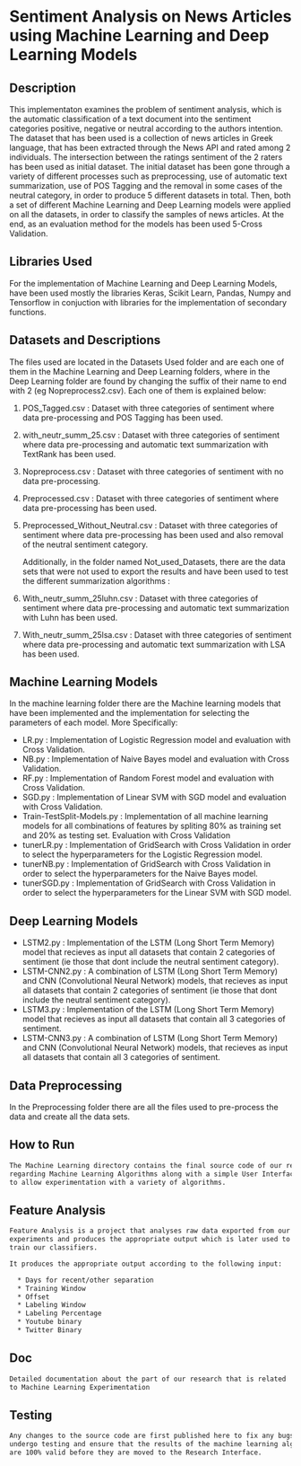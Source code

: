 Sentiment Analysis on News Articles using Machine Learning and Deep Learning Models
====================

## Description

   This implementaton examines the problem of sentiment analysis, which is the automatic classification of a text document into the sentiment categories positive, negative or neutral according to the authors intention. The dataset that has been used is a collection of news articles in Greek language, that has been extracted through the News API and rated among 2 individuals. The intersection between the ratings sentiment of the 2 raters has been used as initial dataset. The initial dataset has been gone through a variety of different processes such as preprocessing, use of automatic text summarization, use of POS Tagging and the removal in some cases of the neutral category, in order to produce 5 different datasets in total. Then, both a set of different Machine Learning and Deep Learning models were applied on all the datasets, in order to classify the samples of news articles. At the end, as an evaluation method for the models has been used 5-Cross Validation.

 
## Libraries Used

   For the implementation of Machine Learning and Deep Learning Models, have been used mostly the libraries Keras, Scikit Learn, Pandas, Numpy and Tensorflow in conjuction with libraries for the implementation of secondary functions.


## Datasets and Descriptions

   The files used are located in the Datasets Used folder and are each one of them in the Machine Learning and Deep Learning folders, where in the Deep Learning folder are found by changing the suffix of their name to end with 2 (eg Nopreprocess2.csv). Each one of them is explained below:


1. POS_Tagged.csv : Dataset with three categories of sentiment where data pre-processing and POS Tagging has been used.

2. with_neutr_summ_25.csv : Dataset with three categories of sentiment where data pre-processing and automatic text summarization with TextRank has been used.

3. Nopreprocess.csv :  Dataset with three categories of sentiment with no data pre-processing.

4. Preprocessed.csv : Dataset with three categories of sentiment where data pre-processing has been used.

5. Preprocessed_Without_Neutral.csv : Dataset with three categories of sentiment where data pre-processing has been used and also removal of the neutral sentiment category.


   Additionally, in the folder named Not_used_Datasets, there are the data sets that were not used to export the results and have been used to test the different summarization algorithms :

1. With_neutr_summ_25luhn.csv : Dataset with three categories of sentiment where data pre-processing and automatic text summarization with Luhn has been used. 

2. With_neutr_summ_25lsa.csv : Dataset with three categories of sentiment where data pre-processing and automatic text summarization with LSA has been used.

## Machine Learning Models

   In the machine learning folder there are the Machine learning models that have been implemented and the implementation for selecting the parameters of each model. More Specifically:

* LR.py : Implementation of Logistic Regression model and evaluation with Cross Validation.
* NB.py : Implementation of Naive Bayes model and evaluation with Cross Validation.
* RF.py : Implementation of Random Forest model and evaluation with Cross Validation.
* SGD.py : Implementation of Linear SVM with SGD model and evaluation with Cross Validation.
* Train-TestSplit-Models.py : Implementation of all machine learning models for all combinations of features by spliting 80% as training set and 20% as testing set. Evaluation with Cross Validation
* tunerLR.py : Implementation of GridSearch with Cross Validation in order to select the hyperparameters for the Logistic Regression model.
* tunerNB.py : Implementation of GridSearch with Cross Validation in order to select the hyperparameters for the Naive Bayes model.
* tunerSGD.py : Implementation of GridSearch with Cross Validation in order to select the hyperparameters for the Linear SVM with SGD model.

## Deep Learning Models

* LSTM2.py : Implementation of the LSTM (Long Short Term Memory) model that recieves as input all datasets that contain 2 categories of sentiment (ie those that dont include the neutral sentiment category).
* LSTM-CNN2.py : A combination of LSTM (Long Short Term Memory) and CNN (Convolutional Neural Network) models, that recieves as input all datasets that contain 2 categories of sentiment (ie those that dont include the neutral sentiment category).
* LSTM3.py : Implementation of the LSTM (Long Short Term Memory) model that recieves as input all datasets that contain all 3 categories of sentiment.
* LSTM-CNN3.py : A combination of LSTM (Long Short Term Memory) and CNN (Convolutional Neural Network) models, that recieves as input all datasets that contain all 3 categories of sentiment.

## Data Preprocessing

   In the Preprocessing folder there are all the files used to pre-process the data and create all the data sets.

## How to Run





```bash
The Machine Learning directory contains the final source code of our research
regarding Machine Learning Algorithms along with a simple User Interface
to allow experimentation with a variety of algorithms.
```

## Feature Analysis

```bash
Feature Analysis is a project that analyses raw data exported from our research
experiments and produces the appropriate output which is later used to
train our classifiers. 

It produces the appropriate output according to the following input:

  * Days for recent/other separation
  * Training Window
  * Offset
  * Labeling Window
  * Labeling Percentage
  * Youtube binary
  * Twitter Binary
```
## Doc

```bash
Detailed documentation about the part of our research that is related
to Machine Learning Experimentation
```

## Testing

```bash
Any changes to the source code are first published here to fix any bugs, 
undergo testing and ensure that the results of the machine learning algorithms 
are 100% valid before they are moved to the Research Interface.
```

